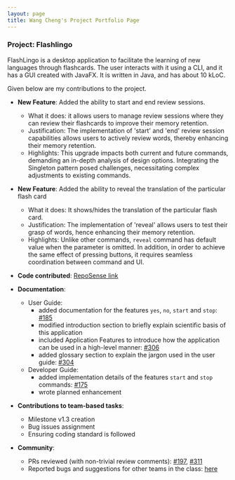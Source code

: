 ```yaml
---
layout: page
title: Wang Cheng's Project Portfolio Page
---
```


### Project: Flashlingo

FlashLingo is a desktop application to facilitate the learning of new languages through flashcards. The user interacts with it using a CLI, and it has a GUI created with JavaFX. It is written in Java, and has about 10 kLoC.

Given below are my contributions to the project.

* **New Feature**: Added the ability to start and end review sessions.
    * What it does: it allows users to manage review sessions where they can review their flashcards to improve their memory retention.
    * Justification: The implementation of 'start' and 'end' review session capabilities allows users to actively review words, thereby enhancing their memory retention.
    * Highlights: This upgrade impacts both current and future commands, demanding an in-depth analysis of design options. Integrating the Singleton pattern posed challenges, necessitating complex adjustments to existing commands.

* **New Feature**: Added the ability to reveal the translation of the particular flash card
    * What it does: It shows/hides the translation of the particular flash card.
    * Justification: The implementation of 'reveal' allows users to test their grasp of words, hence enhancing their memory retention.
    * Highlights: Unlike other commands, `reveal` command has default value when the parameter is omitted. In addition, in order to achieve the same effect of pressing buttons, it requires seamless coordination between command and UI.
* **Code contributed**: [RepoSense link](https://nus-cs2103-ay2324s1.github.io/tp-dashboard/?search=wangcheng0116&breakdown=false&sort=groupTitle%20dsc&sortWithin=title&since=2023-09-22&timeframe=commit&mergegroup=&groupSelect=groupByRepos#/)

* **Documentation**:
    * User Guide:
        * added documentation for the features `yes`, `no`, `start` and `stop`: [#185](https://github.com/AY2324S1-CS2103T-T11-4/tp/pull/185)
        * modified introduction section to briefly explain scientific basis of this application
        * included Application Features to introduce how the application can be used in a high-level manner: [#306](https://github.com/AY2324S1-CS2103T-T11-4/tp/pull/306)
        * added glossary section to explain the jargon used in the user guide: [#304](https://github.com/AY2324S1-CS2103T-T11-4/tp/pull/304/files)
    * Developer Guide:
        * added implementation details of the features `start` and `stop` commands: [#175](https://github.com/AY2324S1-CS2103T-T11-4/tp/pull/175)
        * wrote planned enhancement

* **Contributions to team-based tasks**:
    * Milestone v1.3 creation
    * Bug issues assignment
    * Ensuring coding standard is followed
  
* **Community**:
    * PRs reviewed (with non-trivial review comments): [#197](https://github.com/AY2324S1-CS2103T-T11-4/tp/pull/197), [#311](https://github.com/AY2324S1-CS2103T-T11-4/tp/pull/311)
    * Reported bugs and suggestions for other teams in the class: [here](https://github.com/WangCheng0116/ped/issues)

